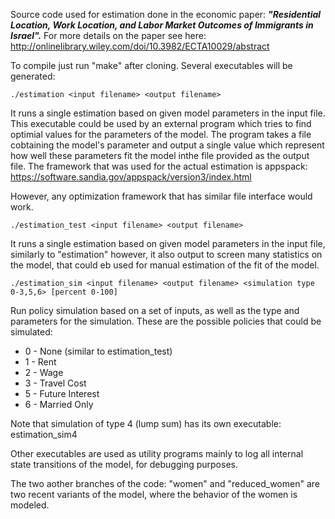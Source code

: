 Source code used for estimation done in the economic paper: ***"Residential Location, Work Location, and Labor Market Outcomes of Immigrants in Israel".***
For more details on the paper see here: http://onlinelibrary.wiley.com/doi/10.3982/ECTA10029/abstract

To compile just run "make" after cloning. Several executables will be generated:

`./estimation <input filename> <output filename>`

It runs a single estimation based on given model parameters in the input file.
This executable could be used by an external program which tries to find optimial values for the parameters of the model.
The program takes a file cobtaining the model's parameter and output a single value which represent how well these parameters fit the model inthe file provided as the output file.
The framework that was used for the actual estimation is appspack: https://software.sandia.gov/appspack/version3/index.html

However, any optimization framework that has similar file interface would work.

`./estimation_test <input filename> <output filename>`

It runs a single estimation based on given model parameters in the input file, similarly to "estimation" however, it also output to screen many statistics on the model, that could eb used for manual estimation of the fit of the model.

`./estimation_sim <input filename> <output filename> <simulation type 0-3,5,6> [percent 0-100]`

Run policy simulation based on a set of inputs, as well as the type and parameters for the simulation. These are the possible policies that could be simulated:
* 0 - None (similar to estimation_test)
* 1 - Rent
* 2 - Wage
* 3 - Travel Cost
* 5 - Future Interest
* 6 - Married Only

Note that simulation of type 4 (lump sum) has its own executable: estimation_sim4

Other executables are used as utility programs mainly to log all internal state transitions of the model, for debugging purposes.

The two aother branches of the code: "women" and "reduced_women" are two recent variants of the model, where the behavior of the women is modeled.
